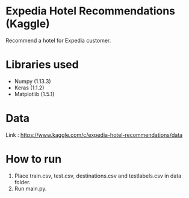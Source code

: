 # Expedia Hotel Recommendations (Kaggle)
Recommend a hotel for Expedia customer.

# Libraries used
* Numpy (1.13.3)
* Keras (1.1.2)
* Matplotlib (1.5.1)

# Data
Link : https://www.kaggle.com/c/expedia-hotel-recommendations/data

# How to run
1. Place train.csv, test.csv, destinations.csv and testlabels.csv in data folder.
2. Run main.py.

